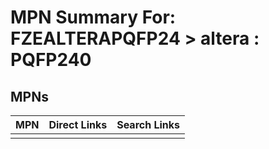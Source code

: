 



# MPN Summary For: FZEALTERAPQFP24 > altera : PQFP240

## MPNs
  

|MPN|Direct Links|Search Links|
| :--- | :--- | :--- |
||||
